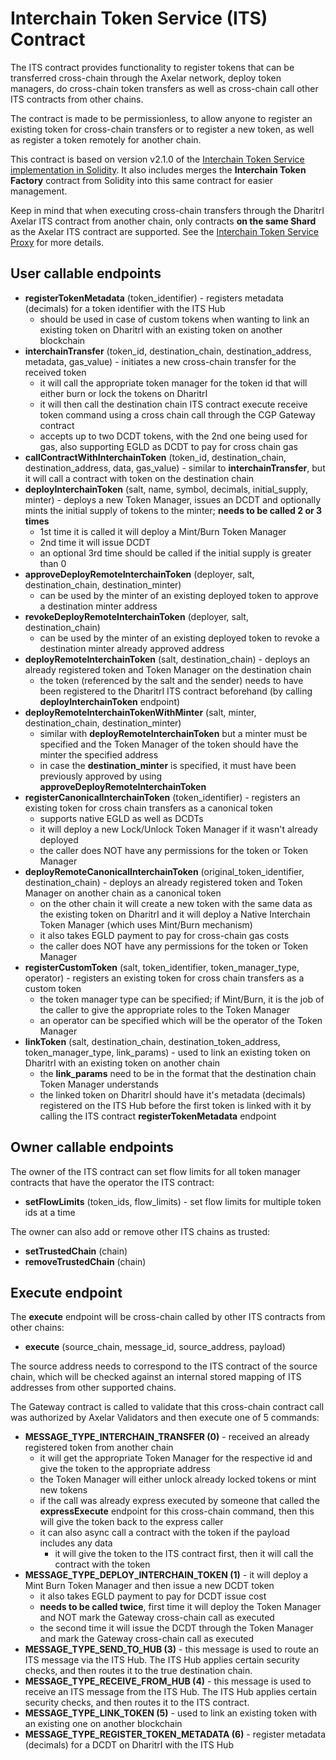 # Interchain Token Service (ITS) Contract

The ITS contract provides functionality to register tokens that can be transferred cross-chain through the Axelar network,
deploy token managers, do cross-chain token transfers as well as cross-chain call other ITS contracts from other chains.

The contract is made to be permissionless, to allow anyone to register an existing token for cross-chain transfers or to register
a new token, as well as register a token remotely for another chain.

This contract is based on version v2.1.0 of the [Interchain Token Service implementation in Solidity](https://github.com/axelarnetwork/interchain-token-service/blob/v/contracts/InterchainTokenService.sol).
It also includes merges the **Interchain Token Factory** contract from Solidity into this same contract for easier management. 

Keep in mind that when executing cross-chain transfers through the DharitrI Axelar ITS contract from another chain, only contracts **on the same Shard** as the Axelar ITS contract are supported.
See the [Interchain Token Service Proxy](../interchain-token-service-proxy) for more details.

## User callable endpoints
- **registerTokenMetadata** (token_identifier) - registers metadata (decimals) for a token identifier with the ITS Hub
  - should be used in case of custom tokens when wanting to link an existing token on DharitrI with an existing token on another blockchain
- **interchainTransfer** (token_id, destination_chain, destination_address, metadata, gas_value) - initiates a new cross-chain transfer for the received token
  - it will call the appropriate token manager for the token id that will either burn or lock the tokens on DharitrI
  - it will then call the destination chain ITS contract execute receive token command using a cross chain call through the CGP Gateway contract
  - accepts up to two DCDT tokens, with the 2nd one being used for gas, also supporting EGLD as DCDT to pay for cross chain gas
- **callContractWithInterchainToken** (token_id, destination_chain, destination_address, data, gas_value) - similar to **interchainTransfer**, but it will call a contract with token on the destination chain
- **deployInterchainToken** (salt, name, symbol, decimals, initial_supply, minter) - deploys a new Token Manager, issues an DCDT and optionally mints the initial supply of tokens to the minter; **needs to be called 2 or 3 times**
  - 1st time it is called it will deploy a Mint/Burn Token Manager
  - 2nd time it will issue DCDT
  - an optional 3rd time should be called if the initial supply is greater than 0
- **approveDeployRemoteInterchainToken** (deployer, salt, destination_chain, destination_minter)
  - can be used by the minter of an existing deployed token to approve a destination minter address
- **revokeDeployRemoteInterchainToken** (deployer, salt, destination_chain)
  - can be used by the minter of an existing deployed token to revoke a destination minter already approved address
- **deployRemoteInterchainToken** (salt, destination_chain) - deploys an already registered token and Token Manager on the destination chain
  - the token (referenced by the salt and the sender) needs to have been registered to the DharitrI ITS contract beforehand (by calling **deployInterchainToken** endpoint)
- **deployRemoteInterchainTokenWithMinter** (salt, minter, destination_chain, destination_minter)
  - similar with **deployRemoteInterchainToken** but a minter must be specified and the Token Manager of the token should have the minter the specified address
  - in case the **destination_minter** is specified, it must have been previously approved by using **approveDeployRemoteInterchainToken**
- **registerCanonicalInterchainToken** (token_identifier) - registers an existing token for cross chain transfers as a canonical token
  - supports native EGLD as well as DCDTs
  - it will deploy a new Lock/Unlock Token Manager if it wasn't already deployed
  - the caller does NOT have any permissions for the token or Token Manager
- **deployRemoteCanonicalInterchainToken** (original_token_identifier, destination_chain) - deploys an already registered token and Token Manager on another chain as a canonical token
  - on the other chain it will create a new token with the same data as the existing token on DharitrI and it will deploy a Native Interchain Token Manager (which uses Mint/Burn mechanism)
  - it also takes EGLD payment to pay for cross-chain gas costs
  - the caller does NOT have any permissions for the token or Token Manager
- **registerCustomToken** (salt, token_identifier, token_manager_type, operator) - registers an existing token for cross chain transfers as a custom token
  - the token manager type can be specified; if Mint/Burn, it is the job of the caller to give the appropriate roles to the Token Manager
  - an operator can be specified which will be the operator of the Token Manager
- **linkToken** (salt, destination_chain, destination_token_address, token_manager_type, link_params) - used to link an existing token on DharitrI with an existing token on another chain
  - the **link_params** need to be in the format that the destination chain Token Manager understands
  - the linked token on DharitrI should have it's metadata (decimals) registered on the ITS Hub before the first token is linked with it by calling the ITS contract **registerTokenMetadata** endpoint
 
## Owner callable endpoints
The owner of the ITS contract can set flow limits for all token manager contracts that have the operator the ITS contract:
- **setFlowLimits** (token_ids, flow_limits) - set flow limits for multiple token ids at a time

The owner can also add or remove other ITS chains as trusted:
- **setTrustedChain** (chain)
- **removeTrustedChain** (chain)

## Execute endpoint

The **execute** endpoint will be cross-chain called by other ITS contracts from other chains:
- **execute** (source_chain, message_id, source_address, payload)

The source address needs to correspond to the ITS contract of the source chain, which will be checked against an internal stored mapping of ITS addresses from other supported chains. 

The Gateway contract is called to validate that this cross-chain contract call was authorized by Axelar Validators and then execute one of 5 commands:
- **MESSAGE_TYPE_INTERCHAIN_TRANSFER (0)** - received an already registered token from another chain
  - it will get the appropriate Token Manager for the respective id and give the token to the appropriate address
  - the Token Manager will either unlock already locked tokens or mint new tokens
  - if the call was already express executed by someone that called the **expressExecute** endpoint for this cross-chain command,
    then this will give the token back to the express caller
  - it can also async call a contract with the token if the payload includes any data
    - it will give the token to the ITS contract first, then it will call the contract with the token
- **MESSAGE_TYPE_DEPLOY_INTERCHAIN_TOKEN (1)** - it will deploy a Mint Burn Token Manager and then issue a new DCDT token
  - it also takes EGLD payment to pay for DCDT issue cost
  - **needs to be called twice**, first time it will deploy the Token Manager and NOT mark the Gateway cross-chain call as executed
  - the second time it will issue the DCDT through the Token Manager and mark the Gateway cross-chain call as executed
- **MESSAGE_TYPE_SEND_TO_HUB (3)** - this message is used to route an ITS message via the ITS Hub. The ITS Hub applies certain security checks, and then routes it to the true destination chain.
- **MESSAGE_TYPE_RECEIVE_FROM_HUB (4)** - this message is used to receive an ITS message from the ITS Hub. The ITS Hub applies certain security checks, and then routes it to the ITS contract.
- **MESSAGE_TYPE_LINK_TOKEN (5)** - used to link an existing token with an existing one on another blockchain
- **MESSAGE_TYPE_REGISTER_TOKEN_METADATA (6)** - register metadata (decimals) for a DCDT on DharitrI with the ITS Hub
